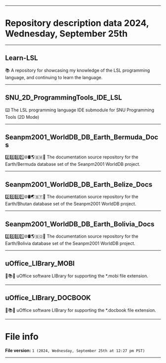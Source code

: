 
***

# Repository description data 2024, Wednesday, September 25th

---

## Learn-LSL

📚️ A repository for showcasing my knowledge of the LSL programming language, and continuing to learn the language. 

---

## SNU_2D_ProgrammingTools_IDE_LSL

⌨️ The LSL programming language IDE submodule for SNU Programming Tools (2D Mode)

---

## Seanpm2001_WorldDB_DB_Earth_Bermuda_Docs

2️⃣️0️⃣️0️⃣️1️⃣️🌐️🛢️🌎️🇧🇲️📖️ The documentation source repository for the Earth/Bermuda database set of the Seanpm2001 WorldDB project. 

---

## Seanpm2001_WorldDB_DB_Earth_Belize_Docs

2️⃣️0️⃣️0️⃣️1️⃣️🌐️🛢️🌏️🇧🇹️📖️ The documentation source repository for the Earth/Bhutan database set of the Seanpm2001 WorldDB project. 

---

## Seanpm2001_WorldDB_DB_Earth_Bolivia_Docs

2️⃣️0️⃣️0️⃣️1️⃣️🌐️🛢️🌎️🇧🇴️📖️ The documentation source repository for the Earth/Bolivia database set of the Seanpm2001 WorldDB project. 

---

## uOffice_LIBrary_MOBI

📙️📚️💾️ uOffice software LIBrary for supporting the *.mobi file extension.

---

## uOffice_LIBrary_DOCBOOK

📙️📚️💾️ uOffice software LIBrary for supporting the *.docbook file extension.

***

# File info

**File version:** `1 (2024, Wednesday, September 25th at 12:27 pm PST)`

***

